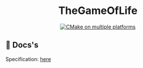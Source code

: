 <h1 align="center">
  <a heref="https://github.com/garobcsi/TheGameOfLife">TheGameOfLife</a>
</h1>
<p align="center">
  <a href="https://github.com/garobcsi/TheGameOfLife/actions/workflows/cmake-multi-platform.yml">
    <img alt="CMake on multiple platforms" src="https://github.com/garobcsi/TheGameOfLife/actions/workflows/cmake-multi-platform.yml/badge.svg" />
  </a>
</p>

## :book: Docs's

Specification: [here](./documentation/specification.docx)
